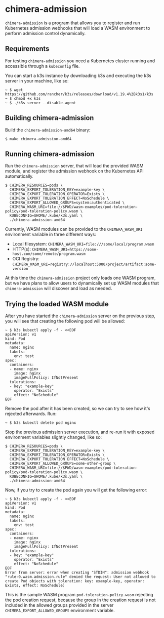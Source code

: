 # chimera-admission

`chimera-admission` is a program that allows you to register and run
Kubernetes admission webhooks that will load a WASM environment to
perform admission control dynamically.

## Requirements

For testing `chimera-admission` you need a Kubernetes cluster running
and accessible through a `kubeconfig` file.

You can start a k3s instance by downloading k3s and executing the k3s
server in your machine, like so:

```shell
~ $ wget https://github.com/rancher/k3s/releases/download/v1.19.4%2Bk3s1/k3s
~ $ chmod +x k3s
~ $ ./k3s server --disable-agent
```

## Building chimera-admission

Build the `chimera-admission-amd64` binary:

```shell
$ make chimera-admission-amd64
```

## Running chimera-admission

Run the `chimera-admission` server, that will load the provided WASM
module, and register the admission webhook on the Kubernetes API
automatically.

```shell
$ CHIMERA_RESOURCES=pods \
  CHIMERA_EXPORT_TOLERATION_KEY=example-key \
  CHIMERA_EXPORT_TOLERATION_OPERATOR=Exists \
  CHIMERA_EXPORT_TOLERATION_EFFECT=NoSchedule \
  CHIMERA_EXPORT_ALLOWED_GROUPS=system:authenticated \
  CHIMERA_WASM_URI=file://$PWD/wasm-examples/pod-toleration-policy/pod-toleration-policy.wasm \
  KUBECONFIG=$HOME/.kube/k3s.yaml \
  ./chimera-admission-amd64
```

Currently, WASM modules can be provided to the `CHIMERA_WASM_URI`
environment variable in three different ways:

* Local filesystem: `CHIMERA_WASM_URI=file:///some/local/program.wasm`
* HTTP(s): `CHIMERA_WASM_URI=https://some-host.com/some/remote/program.wasm`
* OCI Registry: `CHIMERA_WASM_URI=registry://localhost:5000/project/artifact:some-version`

At this time the `chimera-admission` project only loads one WASM
program, but we have plans to allow users to dynamically set up WASM
modules that `chimera-admission` will discover and load as needed.

## Trying the loaded WASM module

After you have started the `chimera-admission` server on the previous
step, you will see that creating the following pod will be allowed:

```shell
~ $ k3s kubectl apply -f - <<EOF
apiVersion: v1
kind: Pod
metadata:
  name: nginx
  labels:
    env: test
spec:
  containers:
  - name: nginx
    image: nginx
    imagePullPolicy: IfNotPresent
  tolerations:
  - key: "example-key"
    operator: "Exists"
    effect: "NoSchedule"
EOF
```

Remove the pod after it has been created, so we can try to see how
it's rejected afterwards. Run:

```shell
~ $ k3s kubectl delete pod nginx
```

Stop the previous admission server execution, and re-run it with
exposed environment variables slightly changed, like so:

```shell
$ CHIMERA_RESOURCES=pods \
  CHIMERA_EXPORT_TOLERATION_KEY=example-key \
  CHIMERA_EXPORT_TOLERATION_OPERATOR=Exists \
  CHIMERA_EXPORT_TOLERATION_EFFECT=NoSchedule \
  CHIMERA_EXPORT_ALLOWED_GROUPS=some-other-group \
  CHIMERA_WASM_URI=file://$PWD/wasm-examples/pod-toleration-policy/pod-toleration-policy.wasm \
  KUBECONFIG=$HOME/.kube/k3s.yaml \
  ./chimera-admission-amd64
```

Now, if you try to create the pod again you will get the following error:

```shell
~ $ k3s kubectl apply -f - <<EOF
apiVersion: v1
kind: Pod
metadata:
  name: nginx
  labels:
    env: test
spec:
  containers:
  - name: nginx
    image: nginx
    imagePullPolicy: IfNotPresent
  tolerations:
  - key: "example-key"
    operator: "Exists"
    effect: "NoSchedule"
EOF
Error from server: error when creating "STDIN": admission webhook "rule-0.wasm.admission.rule" denied the request: User not allowed to create Pod objects with toleration: key: example-key, operator: Exists, effect: NoSchedule)
```

This is the sample WASM program `pod-toleration-policy.wasm` rejecting
the pod creation request, because the group in the creation request is
not included in the allowed groups provided in the
server `CHIMERA_EXPORT_ALLOWED_GROUPS` environment variable.
